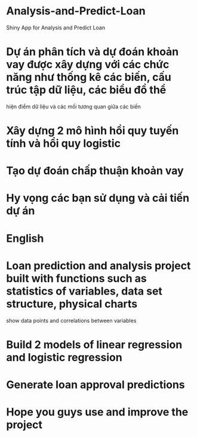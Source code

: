 # Analysis-and-Predict-Loan
Shiny App for Analysis and Predict Loan
# Dự án phân tích và dự đoán khoản vay được xây dựng với các chức năng như thống kê các biến, cấu trúc tập dữ liệu, các biểu đồ thể
hiện điểm dữ liệu và các mối tương quan giữa các biến
# Xây dựng 2 mô hình hồi quy tuyến tính và hồi quy logistic
# Tạo dự đoán chấp thuận khoản vay
# Hy vọng các bạn sử dụng và cải tiến dự án

# English
# Loan prediction and analysis project built with functions such as statistics of variables, data set structure, physical charts
show data points and correlations between variables
# Build 2 models of linear regression and logistic regression
# Generate loan approval predictions
# Hope you guys use and improve the project
